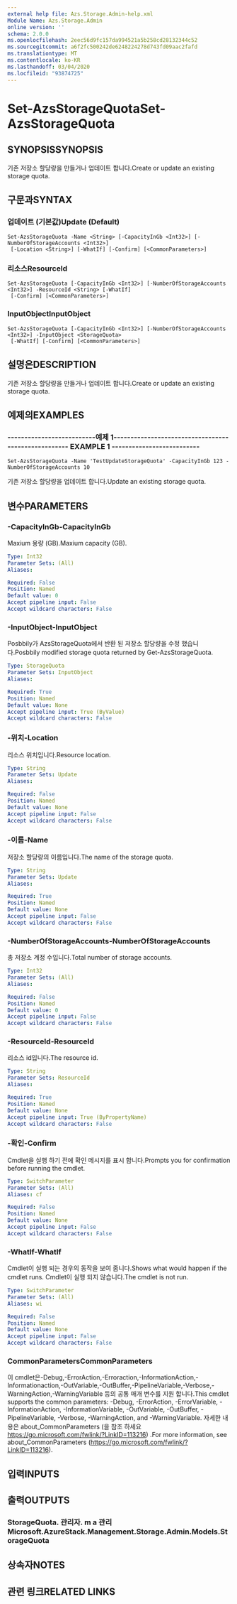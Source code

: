 ```yaml
---
external help file: Azs.Storage.Admin-help.xml
Module Name: Azs.Storage.Admin
online version: ''
schema: 2.0.0
ms.openlocfilehash: 2eec56d9fc157da994521a5b258cd28132344c52
ms.sourcegitcommit: a6f2fc500242de6248224278d743fd09aac2fafd
ms.translationtype: MT
ms.contentlocale: ko-KR
ms.lasthandoff: 03/04/2020
ms.locfileid: "93874725"
---
```

# <span data-ttu-id="d1043-101">Set-AzsStorageQuota</span><span class="sxs-lookup"><span data-stu-id="d1043-101">Set-AzsStorageQuota</span></span>

## <span data-ttu-id="d1043-102">SYNOPSIS</span><span class="sxs-lookup"><span data-stu-id="d1043-102">SYNOPSIS</span></span>
<span data-ttu-id="d1043-103">기존 저장소 할당량을 만들거나 업데이트 합니다.</span><span class="sxs-lookup"><span data-stu-id="d1043-103">Create or update an existing storage quota.</span></span>

## <span data-ttu-id="d1043-104">구문과</span><span class="sxs-lookup"><span data-stu-id="d1043-104">SYNTAX</span></span>

### <span data-ttu-id="d1043-105">업데이트 (기본값)</span><span class="sxs-lookup"><span data-stu-id="d1043-105">Update (Default)</span></span>
```
Set-AzsStorageQuota -Name <String> [-CapacityInGb <Int32>] [-NumberOfStorageAccounts <Int32>]
 [-Location <String>] [-WhatIf] [-Confirm] [<CommonParameters>]
```

### <span data-ttu-id="d1043-106">리소스</span><span class="sxs-lookup"><span data-stu-id="d1043-106">ResourceId</span></span>
```
Set-AzsStorageQuota [-CapacityInGb <Int32>] [-NumberOfStorageAccounts <Int32>] -ResourceId <String> [-WhatIf]
 [-Confirm] [<CommonParameters>]
```

### <span data-ttu-id="d1043-107">InputObject</span><span class="sxs-lookup"><span data-stu-id="d1043-107">InputObject</span></span>
```
Set-AzsStorageQuota [-CapacityInGb <Int32>] [-NumberOfStorageAccounts <Int32>] -InputObject <StorageQuota>
 [-WhatIf] [-Confirm] [<CommonParameters>]
```

## <span data-ttu-id="d1043-108">설명은</span><span class="sxs-lookup"><span data-stu-id="d1043-108">DESCRIPTION</span></span>
<span data-ttu-id="d1043-109">기존 저장소 할당량을 만들거나 업데이트 합니다.</span><span class="sxs-lookup"><span data-stu-id="d1043-109">Create or update an existing storage quota.</span></span>

## <span data-ttu-id="d1043-110">예제의</span><span class="sxs-lookup"><span data-stu-id="d1043-110">EXAMPLES</span></span>

### <span data-ttu-id="d1043-111">--------------------------예제 1--------------------------</span><span class="sxs-lookup"><span data-stu-id="d1043-111">-------------------------- EXAMPLE 1 --------------------------</span></span>
```
Set-AzsStorageQuota -Name 'TestUpdateStorageQuota' -CapacityInGb 123 -NumberOfStorageAccounts 10
```

<span data-ttu-id="d1043-112">기존 저장소 할당량을 업데이트 합니다.</span><span class="sxs-lookup"><span data-stu-id="d1043-112">Update an existing storage quota.</span></span>

## <span data-ttu-id="d1043-113">변수</span><span class="sxs-lookup"><span data-stu-id="d1043-113">PARAMETERS</span></span>

### <span data-ttu-id="d1043-114">-CapacityInGb</span><span class="sxs-lookup"><span data-stu-id="d1043-114">-CapacityInGb</span></span>
<span data-ttu-id="d1043-115">Maxium 용량 (GB).</span><span class="sxs-lookup"><span data-stu-id="d1043-115">Maxium capacity (GB).</span></span>

```yaml
Type: Int32
Parameter Sets: (All)
Aliases: 

Required: False
Position: Named
Default value: 0
Accept pipeline input: False
Accept wildcard characters: False
```

### <span data-ttu-id="d1043-116">-InputObject</span><span class="sxs-lookup"><span data-stu-id="d1043-116">-InputObject</span></span>
<span data-ttu-id="d1043-117">Posbbily가 AzsStorageQuota에서 반환 된 저장소 할당량을 수정 했습니다.</span><span class="sxs-lookup"><span data-stu-id="d1043-117">Posbbily modified storage quota returned by Get-AzsStorageQuota.</span></span>

```yaml
Type: StorageQuota
Parameter Sets: InputObject
Aliases: 

Required: True
Position: Named
Default value: None
Accept pipeline input: True (ByValue)
Accept wildcard characters: False
```

### <span data-ttu-id="d1043-118">-위치</span><span class="sxs-lookup"><span data-stu-id="d1043-118">-Location</span></span>
<span data-ttu-id="d1043-119">리소스 위치입니다.</span><span class="sxs-lookup"><span data-stu-id="d1043-119">Resource location.</span></span>

```yaml
Type: String
Parameter Sets: Update
Aliases: 

Required: False
Position: Named
Default value: None
Accept pipeline input: False
Accept wildcard characters: False
```

### <span data-ttu-id="d1043-120">-이름</span><span class="sxs-lookup"><span data-stu-id="d1043-120">-Name</span></span>
<span data-ttu-id="d1043-121">저장소 할당량의 이름입니다.</span><span class="sxs-lookup"><span data-stu-id="d1043-121">The name of the storage quota.</span></span>

```yaml
Type: String
Parameter Sets: Update
Aliases: 

Required: True
Position: Named
Default value: None
Accept pipeline input: False
Accept wildcard characters: False
```

### <span data-ttu-id="d1043-122">-NumberOfStorageAccounts</span><span class="sxs-lookup"><span data-stu-id="d1043-122">-NumberOfStorageAccounts</span></span>
<span data-ttu-id="d1043-123">총 저장소 계정 수입니다.</span><span class="sxs-lookup"><span data-stu-id="d1043-123">Total number of storage accounts.</span></span>

```yaml
Type: Int32
Parameter Sets: (All)
Aliases: 

Required: False
Position: Named
Default value: 0
Accept pipeline input: False
Accept wildcard characters: False
```

### <span data-ttu-id="d1043-124">-ResourceId</span><span class="sxs-lookup"><span data-stu-id="d1043-124">-ResourceId</span></span>
<span data-ttu-id="d1043-125">리소스 id입니다.</span><span class="sxs-lookup"><span data-stu-id="d1043-125">The resource id.</span></span>

```yaml
Type: String
Parameter Sets: ResourceId
Aliases: 

Required: True
Position: Named
Default value: None
Accept pipeline input: True (ByPropertyName)
Accept wildcard characters: False
```

### <span data-ttu-id="d1043-126">-확인</span><span class="sxs-lookup"><span data-stu-id="d1043-126">-Confirm</span></span>
<span data-ttu-id="d1043-127">Cmdlet을 실행 하기 전에 확인 메시지를 표시 합니다.</span><span class="sxs-lookup"><span data-stu-id="d1043-127">Prompts you for confirmation before running the cmdlet.</span></span>

```yaml
Type: SwitchParameter
Parameter Sets: (All)
Aliases: cf

Required: False
Position: Named
Default value: None
Accept pipeline input: False
Accept wildcard characters: False
```

### <span data-ttu-id="d1043-128">-WhatIf</span><span class="sxs-lookup"><span data-stu-id="d1043-128">-WhatIf</span></span>
<span data-ttu-id="d1043-129">Cmdlet이 실행 되는 경우의 동작을 보여 줍니다.</span><span class="sxs-lookup"><span data-stu-id="d1043-129">Shows what would happen if the cmdlet runs.</span></span>
<span data-ttu-id="d1043-130">Cmdlet이 실행 되지 않습니다.</span><span class="sxs-lookup"><span data-stu-id="d1043-130">The cmdlet is not run.</span></span>

```yaml
Type: SwitchParameter
Parameter Sets: (All)
Aliases: wi

Required: False
Position: Named
Default value: None
Accept pipeline input: False
Accept wildcard characters: False
```

### <span data-ttu-id="d1043-131">CommonParameters</span><span class="sxs-lookup"><span data-stu-id="d1043-131">CommonParameters</span></span>
<span data-ttu-id="d1043-132">이 cmdlet은-Debug,-ErrorAction,-Erroraction,-InformationAction,-Informationaction,-OutVariable,-OutBuffer,-PipelineVariable,-Verbose,-WarningAction,-WarningVariable 등의 공통 매개 변수를 지원 합니다.</span><span class="sxs-lookup"><span data-stu-id="d1043-132">This cmdlet supports the common parameters: -Debug, -ErrorAction, -ErrorVariable, -InformationAction, -InformationVariable, -OutVariable, -OutBuffer, -PipelineVariable, -Verbose, -WarningAction, and -WarningVariable.</span></span> <span data-ttu-id="d1043-133">자세한 내용은 about_CommonParameters (을 참조 하세요 https://go.microsoft.com/fwlink/?LinkID=113216) .</span><span class="sxs-lookup"><span data-stu-id="d1043-133">For more information, see about_CommonParameters (https://go.microsoft.com/fwlink/?LinkID=113216).</span></span>

## <span data-ttu-id="d1043-134">입력</span><span class="sxs-lookup"><span data-stu-id="d1043-134">INPUTS</span></span>

## <span data-ttu-id="d1043-135">출력</span><span class="sxs-lookup"><span data-stu-id="d1043-135">OUTPUTS</span></span>

### <span data-ttu-id="d1043-136">StorageQuota. 관리자. m a 관리</span><span class="sxs-lookup"><span data-stu-id="d1043-136">Microsoft.AzureStack.Management.Storage.Admin.Models.StorageQuota</span></span>

## <span data-ttu-id="d1043-137">상속자</span><span class="sxs-lookup"><span data-stu-id="d1043-137">NOTES</span></span>

## <span data-ttu-id="d1043-138">관련 링크</span><span class="sxs-lookup"><span data-stu-id="d1043-138">RELATED LINKS</span></span>

